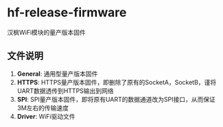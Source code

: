 hf-release-firmware
===================

汉枫WiFi模块的量产版本固件

## 文件说明

1. **General**: 通用型量产版本固件
2. **HTTPS**: HTTPS量产版本固件，即删除了原有的SocketA，SocketB，谨将UART数据透传到HTTPS输出到网络
3. **SPI**: SPI量产版本固件，即将原有UART的数据通道改为SPI接口，从而保证3M左右的传输速度
4. **Driver**: WiFi驱动文件